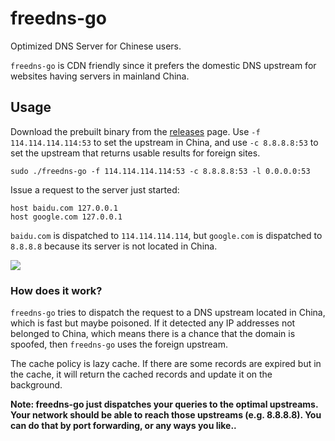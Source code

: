 # freedns-go

Optimized DNS Server for Chinese users.

`freedns-go` is CDN friendly since it prefers the domestic DNS upstream for websites having servers in mainland China.

## Usage

Download the prebuilt binary from the [releases](https://github.com/Chenyao2333/freedns-go/releases) page. Use `-f 114.114.114.114:53` to set the upstream in China, and use `-c 8.8.8.8:53` to set the upstream that returns usable results for foreign sites.

```
sudo ./freedns-go -f 114.114.114.114:53 -c 8.8.8.8:53 -l 0.0.0.0:53
```

Issue a request to the server just started:

```
host baidu.com 127.0.0.1
host google.com 127.0.0.1
```

`baidu.com` is dispatched to `114.114.114.114`, but `google.com` is dispatched to `8.8.8.8` because its server is not located in China.

![](https://pppublic.oss-cn-beijing.aliyuncs.com/pics/%E5%B1%8F%E5%B9%95%E5%BF%AB%E7%85%A7%202018-05-08%20%E4%B8%8B%E5%8D%889.49.36.png)

### How does it work?

`freedns-go` tries to dispatch the request to a DNS upstream located in China, which is fast but maybe poisoned. If it detected any IP addresses not belonged to China, which means there is a chance that the domain is spoofed, then `freedns-go` uses the foreign upstream.

The cache policy is lazy cache. If there are some records are expired but in the cache, it will return the cached records and update it on the background.

**Note: freedns-go just dispatches your queries to the optimal upstreams. Your network should be able to reach those upstreams (e.g. 8.8.8.8). You can do that by port forwarding, or any ways you like..**
